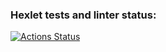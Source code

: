 ### Hexlet tests and linter status:
[![Actions Status](https://github.com/Vladislav0610/python-project-49/workflows/hexlet-check/badge.svg)](https://github.com/Vladislav0610/python-project-49/actions)